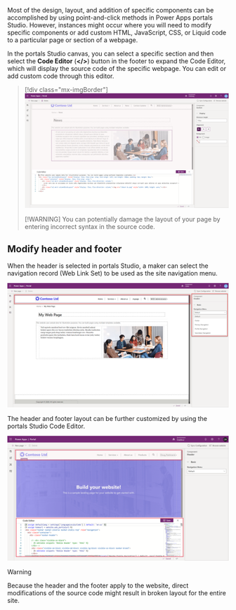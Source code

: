 Most of the design, layout, and addition of specific components can be accomplished by using point-and-click methods in Power Apps portals Studio. However, instances might occur where you will need to modify specific components or add custom HTML, JavaScript, CSS, or Liquid code to a particular page or section of a webpage.

In the portals Studio canvas, you can select a specific section and then select the **Code Editor** (**</>**) button in the footer to expand the Code Editor, which will display the source code of the specific webpage. You can edit or add custom code through this editor.

> [!div class="mx-imgBorder"]
> [![Custom Code Editor](../media/4-custom-code-editor-ss.png)](../media/4-custom-code-editor-ss.png#lightbox)
> 
> [!WARNING] 
> You can potentially damage the layout of your page by entering incorrect syntax in the source code.

## Modify header and footer

When the header is selected in portals Studio, a maker can select the navigation record (Web Link Set) to be used as the site navigation menu.

![Modify Header](../media/5-4-change-header.png)

The header and footer layout can be further customized by using the portals Studio Code Editor.

![Customize site header](../media/header-footer.png)
> [!WARNING] 
> Because the header and the footer apply to the website, direct modifications of the source code might result in broken layout for the entire site.
